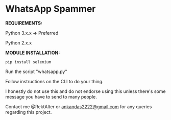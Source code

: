 # WhatsApp Spammer

**REQUIREMENTS:**

Python 3.x.x **->** Preferred 

Python 2.x.x

**MODULE INSTALLATION:**

    pip install selenium

Run the script "whatsapp.py"

Follow instructions on the CLI to do your thing.

I honestly do not use this and do not endorse using this unless there's some message you have to send to many people.

Contact me @RektAlter or ankandas2222@gmail.com for any queries regarding this project.

